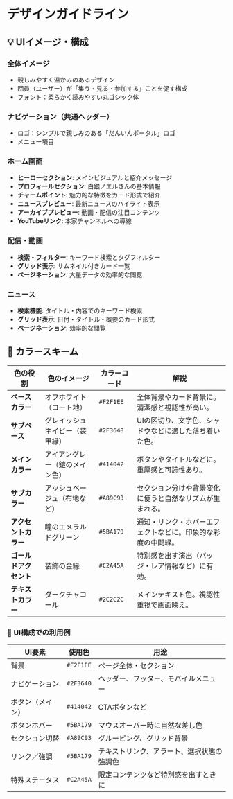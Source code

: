 # デザインガイドライン

## 💡 UIイメージ・構成

### 全体イメージ
- 親しみやすく温かみのあるデザイン
- 団員（ユーザー）が「集う・見る・参加する」ことを促す構成
- フォント：柔らかく読みやすい丸ゴシック体

### ナビゲーション（共通ヘッダー）
- ロゴ：シンプルで親しみのある「だんいんポータル」ロゴ
- メニュー項目

### ホーム画面
- **ヒーローセクション**: メインビジュアルと紹介メッセージ
- **プロフィールセクション**: 白銀ノエルさんの基本情報
- **チャームポイント**: 魅力的な特徴をカード形式で紹介
- **ニュースプレビュー**: 最新ニュースのハイライト表示
- **アーカイブプレビュー**: 動画・配信の注目コンテンツ
- **YouTubeリンク**: 本家チャンネルへの導線

### 配信・動画
- **検索・フィルター**: キーワード検索とタグフィルター
- **グリッド表示**: サムネイル付きカード一覧
- **ページネーション**: 大量データの効率的な閲覧

### ニュース
- **検索機能**: タイトル・内容でのキーワード検索
- **グリッド表示**: 日付・タイトル・概要のカード形式
- **ページネーション**: 効率的な閲覧

## 🎨 カラースキーム

| 色の役割          | 色のイメージ          | カラーコード    | 解説                             |
|---------------|-----------------|-----------|--------------------------------|
| **ベースカラー**    | オフホワイト（コート地）    | `#F2F1EE` | 全体背景やカード背景に。清潔感と視認性が高い。        |
| **サブベース**     | グレイッシュネイビー（装甲縁） | `#2F3640` | UIの区切り、文字色、シャドウなどに適した落ち着いた色。   |
| **メインカラー**    | アイアングレー（鎧のメイン色） | `#414042` | ボタンやタイトルなどに。重厚感と可読性あり。         |
| **サブカラー**     | アッシュベージュ（布地など）  | `#A89C93` | セクション分けや背景変化に使うと自然なリズムが生まれる。   |
| **アクセントカラー**  | 瞳のエメラルドグリーン     | `#5BA179` | 通知・リンク・ホバーエフェクトなどに。印象的な彩度の中間緑。 |
| **ゴールドアクセント** | 装飾の金縁           | `#C2A45A` | 特別感を出す演出（バッジ・レア情報など）に有効。       |
| **テキストカラー**   | ダークチャコール        | `#2C2C2C` | メインテキスト色。視認性重視で画面映え。           |

### 🧩 UI構成での利用例

| UI要素     | 使用色       | 用途                    |
|----------|-----------|-----------------------|
| 背景       | `#F2F1EE` | ページ全体・セクション           |
| ナビゲーション  | `#2F3640` | ヘッダー、フッター、モバイルメニュー    |
| ボタン（メイン） | `#414042` | CTAボタンなど              |
| ボタンホバー   | `#5BA179` | マウスオーバー時に自然な差し色       |
| セクション切替  | `#A89C93` | グルーピング、グリッド背景         |
| リンク／強調   | `#5BA179` | テキストリンク、アラート、選択状態の強調色 |
| 特殊ステータス  | `#C2A45A` | 限定コンテンツなど特別感を出すときに    |
